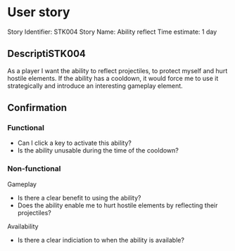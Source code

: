 # User story 

Story Identifier: STK004
Story Name: Ability reflect
Time estimate: 1 day

## DescriptiSTK004
As a player I want the ability to reflect projectiles, to protect myself and hurt hostile elements. If the ability has a cooldown, it would force me to use it strategically and introduce an interesting gameplay element. 

## Confirmation

### Functional
- Can I click a key to activate this ability?
- Is the ability unusable during the time of the cooldown?

### Non-functional
Gameplay
- Is there a clear benefit to using the ability?
- Does the ability enable me to hurt hostile elements by reflecting their projectiles?

Availability
- Is there a clear indiciation to when the ability is available?
